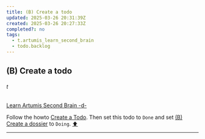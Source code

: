 ```yaml
---
title: (B) Create a todo
updated: 2025-03-26 20:31:39Z
created: 2025-03-26 20:27:33Z
completed?: no
tags:
  - t.artumis_learn_second_brain
  - todo.backlog
---
```


## (B) Create a todo
###### t
[Learn Artumis Second Brain -d-](../1.Mind/Learn%20Artumis%20Second%20Brain%20-d-.md)

Follow the howto [Create a Todo](../1.Mind/Create%20a%20Todo.md). 
Then set this todo to `Done` and set [(B) Create a dossier](../1.Mind/%28B%29%20Create%20a%20dossier.md) to `Doing`.
[⬆️](#t)
***
<br>